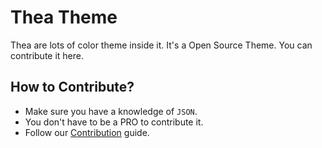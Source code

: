 # Thea Theme 
Thea are lots of color theme inside it. It's a Open Source Theme. You can contribute it here.
## How to Contribute?
- Make sure you have a knowledge of `JSON`. 
- You don't have to be a PRO to contribute it.
- Follow our [Contribution](/Contribution.md) guide.

